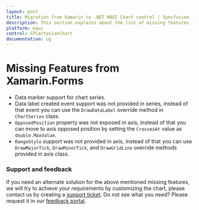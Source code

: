 ```yaml
---
layout: post
title: Migration from Xamarin to .NET MAUI Chart control | Syncfusion
description: This section explains about the list of missing features in the .NET MAUI Chart (SfCartesianChart) control from Xamarin.
platform: maui
control: SfCartesianChart
documentation: ug
---
```


# Missing Features from Xamarin.Forms

* Data marker support for chart series.
* Data label created event support was not provided in series, instead of that event you can use the `DrawDataLabel` override method in `ChartSeries` class.
* `OpposedPosition` property was not exposed in axis, instead of that you can move to axis opposed position by setting the `CrossesAt` value as `double.MaxValue`.
* `RangeStyle` support was not provided in axis, instead of that you can use `DrawMajorTick`, `DrawMinorTick`, and `DrawGridLine` override methods provided in axis class. 

### Support and feedback

If you need an alternate solution for the above mentioned missing features, we will try to achieve your requirements by customizing the chart, please contact us by creating a [support ticket](https://www.syncfusion.com/support/directtrac/incidents).
Do not see what you need? Please request it in our [feedback portal](https://www.syncfusion.com/feedback/maui).
